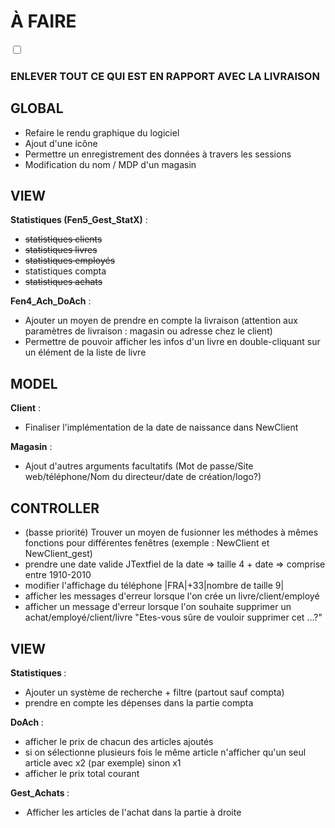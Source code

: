 
<h1>À FAIRE</h1>
<input type="checkbox">
<h3>ENLEVER TOUT CE QUI EST EN RAPPORT AVEC LA LIVRAISON </h3>
<h2>GLOBAL</h2>

* Refaire le rendu graphique du logiciel
* Ajout d'une icône
* Permettre un enregistrement des données à travers les sessions
* Modification du nom / MDP d'un magasin

<h2>VIEW</h2>

<b>Statistiques (Fen5_Gest_StatX)</b> : 
* <strike>statistiques clients</strike>
* <strike>statistiques livres</strike>
* <strike>statistiques employés</strike>
* statistiques compta
* <strike>statistiques achats</strike>

<b>Fen4_Ach_DoAch</b> : 
* Ajouter un moyen de prendre en compte la livraison (attention aux paramètres de livraison : magasin ou adresse chez le client)
* Permettre de pouvoir afficher les infos d'un livre en double-cliquant sur un élément de la liste de livre 

<h2>MODEL</h2>

<b>Client</b> :
* Finaliser l'implémentation de la date de naissance dans NewClient

<b>Magasin</b> : 
* Ajout d'autres arguments facultatifs (Mot de passe/Site web/téléphone/Nom du directeur/date de création/logo?)

<h2>CONTROLLER</h2>

* (basse priorité) Trouver un moyen de fusionner les méthodes à mêmes fonctions pour différentes fenêtres (exemple : NewClient et NewClient_gest)
* prendre une date valide JTextfiel de la date => taille 4 + date => comprise entre 1910-2010
* modifier l'affichage du téléphone |FRA|+33|nombre de taille 9|
* afficher les messages d'erreur lorsque l'on crée un livre/client/employé
* afficher un message d'erreur lorsque l'on souhaite supprimer un achat/employé/client/livre "Etes-vous sûre de vouloir supprimer cet ...?"

<h2>VIEW</h2>

<b>Statistiques </b> : 

* Ajouter un système de recherche + filtre (partout sauf compta)
* prendre en compte les dépenses dans la partie compta

<b>DoAch </b> : 

* afficher le prix de chacun des articles ajoutés 
* si on sélectionne plusieurs fois le même article n'afficher qu'un seul article avec x2 (par exemple) sinon x1
* afficher le prix total courant

<b>Gest_Achats </b> : 

* <option>Afficher les articles de l'achat dans la partie à droite</option>

</input>
